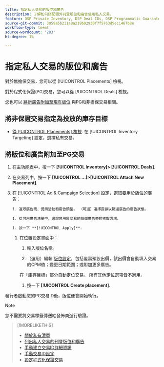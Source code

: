 ```yaml
---
title: 指定私人交易的版位和廣告
description: 了解如何搭配額外刊登版位和廣告使用私人交易。
feature: DSP Private Inventory, DSP Deal IDs, DSP Programmatic Guaranteed Deals
source-git-commit: 3059a5b211a8a219b02930f7f5763d5ec1467b8e
workflow-type: tm+mt
source-wordcount: '283'
ht-degree: 1%

---
```


# 指定私人交易的版位和廣告

對於無擔保交易，您可以從 [!UICONTROL Placements] 檢視。

對於程式化保證(PG)交易，您可以從 [!UICONTROL Deals] 檢視。

您也可以 [將新廣告附加至現有版位](/help/dsp/campaign-management/ads/ad-attach-to-placement.md) 與PG和非擔保交易相關。

## 將非保證交易指定為投放的庫存目標

* [從 [!UICONTROL Placements] 檢視](/help/dsp/campaign-management/placements/placement-create.md). 在 [!UICONTROL Inventory Targeting] 設定，選擇私有交易。

## 將版位和廣告附加至PG交易

1. 在主功能表中，按一下 **[!UICONTROL Inventory]> [!UICONTROL Deals].**

1. 在交易列中，按一下  **[!UICONTROL ...]>[!UICONTROL Attach New Placement]**.

1. 在 [!UICONTROL Ad & Campaign Selection] 設定，選取要用於版位的廣告：

       1. 選取廣告商、促銷活動和廣告類型。 （可選）選擇要據以篩選廣告的廣告狀態。
       
       1. 從可用廣告清單中，選取將用於交易的每個廣告旁的核取方塊。
       
       1. 按一下 **[!UICONTROL Apply]**.
   
   1. 在位置設定畫面中：

      1. 輸入版位名稱。

      1. （選用）編輯 [版位設定](/help/dsp/campaign-management/placements/placement-settings.md)，包括覆寫預設出價，該出價會自動填入交易的CPM值；變更日期範圍；或附加更多廣告。

      在「庫存目標」部分自動定位交易。 所有其他定位選項皆不適用。

      1. 按一下 **[!UICONTROL Create placement]**.


發行者啟動您的PG交易ID後，版位便會開始執行。

>[!NOTE]
>
> 您不需要將交易標籤傳送給發佈商進行驗證。

>[!MORELIKETHIS]
>
>* [關於私有清單](private-inventory-about.md)
>* [列出私人交易的刊登版位和廣告](/help/dsp/inventory/private-deal-view-placements.md)
>* [手動建立交易ID詳細資訊](deal-id-create.md)
>* [手動交易ID設定](deal-id-settings.md)
>* [設定程式化保證交易](programmatic-guaranteed-set-up.md)

